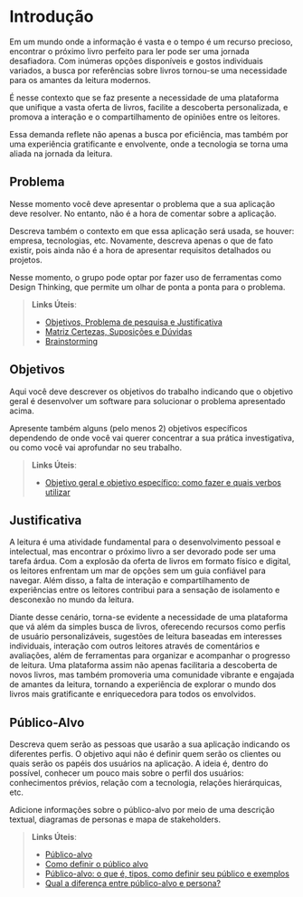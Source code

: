 # Introdução

Em um mundo onde a informação é vasta e o tempo é um recurso precioso, encontrar o próximo livro perfeito para ler pode ser uma jornada desafiadora. Com inúmeras opções disponíveis e gostos individuais variados, a busca por referências sobre livros tornou-se uma necessidade para os amantes da leitura modernos.

É nesse contexto que se faz presente a necessidade de uma plataforma que unifique a vasta oferta de livros, facilite a descoberta personalizada, e promova a interação e o compartilhamento de opiniões entre os leitores.

Essa demanda reflete não apenas a busca por eficiência, mas também por uma experiência gratificante e envolvente, onde a tecnologia se torna uma aliada na jornada da leitura.

## Problema
Nesse momento você deve apresentar o problema que a sua aplicação deve  resolver. No entanto, não é a hora de comentar sobre a aplicação.

Descreva também o contexto em que essa aplicação será usada, se  houver: empresa, tecnologias, etc. Novamente, descreva apenas o que de  fato existir, pois ainda não é a hora de apresentar requisitos  detalhados ou projetos.

Nesse momento, o grupo pode optar por fazer uso  de ferramentas como Design Thinking, que permite um olhar de ponta a ponta para o problema.

> **Links Úteis**:
> - [Objetivos, Problema de pesquisa e Justificativa](https://medium.com/@versioparole/objetivos-problema-de-pesquisa-e-justificativa-c98c8233b9c3)
> - [Matriz Certezas, Suposições e Dúvidas](https://medium.com/educa%C3%A7%C3%A3o-fora-da-caixa/matriz-certezas-suposi%C3%A7%C3%B5es-e-d%C3%BAvidas-fa2263633655)
> - [Brainstorming](https://www.euax.com.br/2018/09/brainstorming/)

## Objetivos

Aqui você deve descrever os objetivos do trabalho indicando que o objetivo geral é desenvolver um software para solucionar o problema apresentado acima. 

Apresente também alguns (pelo menos 2) objetivos específicos dependendo de onde você vai querer concentrar a sua prática investigativa, ou como você vai aprofundar no seu trabalho.
 
> **Links Úteis**:
> - [Objetivo geral e objetivo específico: como fazer e quais verbos utilizar](https://blog.mettzer.com/diferenca-entre-objetivo-geral-e-objetivo-especifico/)

## Justificativa

A leitura é uma atividade fundamental para o desenvolvimento pessoal e intelectual, mas encontrar o próximo livro a ser devorado pode ser uma tarefa árdua. Com a explosão da oferta de livros em formato físico e digital, os leitores enfrentam um mar de opções sem um guia confiável para navegar. Além disso, a falta de interação e compartilhamento de experiências entre os leitores contribui para a sensação de isolamento e desconexão no mundo da leitura.

Diante desse cenário, torna-se evidente a necessidade de uma plataforma que vá além da simples busca de livros, oferecendo recursos como perfis de usuário personalizáveis, sugestões de leitura baseadas em interesses individuais, interação com outros leitores através de comentários e avaliações, além de ferramentas para organizar e acompanhar o progresso de leitura. Uma plataforma assim não apenas facilitaria a descoberta de novos livros, mas também promoveria uma comunidade vibrante e engajada de amantes da leitura, tornando a experiência de explorar o mundo dos livros mais gratificante e enriquecedora para todos os envolvidos.

## Público-Alvo

Descreva quem serão as pessoas que usarão a sua aplicação indicando os diferentes perfis. O objetivo aqui não é definir quem serão os clientes ou quais serão os papéis dos usuários na aplicação. A ideia é, dentro do possível, conhecer um pouco mais sobre o perfil dos usuários: conhecimentos prévios, relação com a tecnologia, relações
hierárquicas, etc.

Adicione informações sobre o público-alvo por meio de uma descrição textual, diagramas de personas e mapa de stakeholders.

> **Links Úteis**:
> - [Público-alvo](https://blog.hotmart.com/pt-br/publico-alvo/)
> - [Como definir o público alvo](https://exame.com/pme/5-dicas-essenciais-para-definir-o-publico-alvo-do-seu-negocio/)
> - [Público-alvo: o que é, tipos, como definir seu público e exemplos](https://klickpages.com.br/blog/publico-alvo-o-que-e/)
> - [Qual a diferença entre público-alvo e persona?](https://rockcontent.com/blog/diferenca-publico-alvo-e-persona/)
